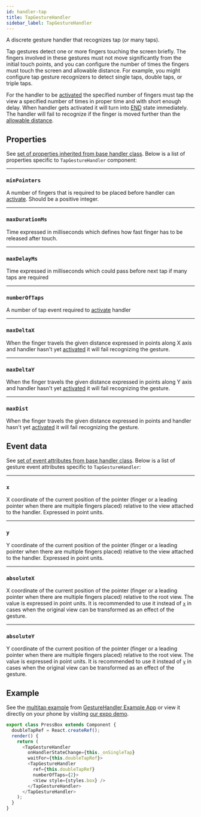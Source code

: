 ```yaml
---
id: handler-tap
title: TapGestureHandler
sidebar_label: TapGestureHandler
---
```


A discrete gesture handler that recognizes tap (or many taps).

Tap gestures detect one or more fingers touching the screen briefly.
The fingers involved in these gestures must not move significantly from the initial touch points, and you can configure the number of times the fingers must touch the screen and allowable distance.
For example, you might configure tap gesture recognizers to detect single taps, double taps, or triple taps.

For the handler to be [activated](state.md#active) the specified number of fingers must tap the view a specified number of times in proper time and with short enough delay. When handler gets activated it will turn into [END](state.md#end) state immediately.
The handler will fail to recognize if the finger is moved further than the [allowable distance](#maxdist).

## Properties

See [set of properties inherited from base handler class](handler-common.md#properties). Below is a list of properties specific to `TapGestureHandler` component:

---
### `minPointers`
A number of fingers that is required to be placed before handler can [activate](state.md#active). Should be a positive integer.

---
### `maxDurationMs`
Time expressed in milliseconds which defines how fast finger has to be released after touch.

---
### `maxDelayMs`
Time expressed in milliseconds which could pass before next tap if many taps are required

---
### `numberOfTaps`
A number of tap event required to [activate](state.md#active) handler

---
### `maxDeltaX`

When the finger travels the given distance expressed in points along X axis and handler hasn't yet [activated](state.md#active) it will fail recognizing the gesture.

---
### `maxDeltaY`

When the finger travels the given distance expressed in points along Y axis and handler hasn't yet [activated](state.md#active) it will fail recognizing the gesture.

---
### `maxDist`

When the finger travels the given distance expressed in points and handler hasn't yet [activated](state.md#active) it will fail recognizing the gesture.

## Event data

See [set of event attributes from base handler class](handler-common.md#event-data). Below is a list of gesture event attributes specific to `TapGestureHandler`:

---
### `x`

X coordinate of the current position of the pointer (finger or a leading pointer when there are multiple fingers placed) relative to the view attached to the handler. Expressed in point units.

---
### `y`

Y coordinate of the current position of the pointer (finger or a leading pointer when there are multiple fingers placed) relative to the view attached to the handler. Expressed in point units.

---
### `absoluteX`

X coordinate of the current position of the pointer (finger or a leading pointer when there are multiple fingers placed) relative to the root view. The value is expressed in point units. It is recommended to use it instead of [`x`](#x) in cases when the original view can be transformed as an effect of the gesture.

---
### `absoluteY`

Y coordinate of the current position of the pointer (finger or a leading pointer when there are multiple fingers placed) relative to the root view. The value is expressed in point units. It is recommended to use it instead of [`y`](#y) in cases when the original view can be transformed as an effect of the gesture.

## Example

See the [multitap example](https://github.com/software-mansion/react-native-gesture-handler/blob/master/Example/multitap/index.js) from [GestureHandler Example App](example.md) or view it directly on your phone by visiting [our expo demo](https://snack.expo.io/@adamgrzybowski/react-native-gesture-handler-demo).

```js
export class PressBox extends Component {
  doubleTapRef = React.createRef();
  render() {
    return (
      <TapGestureHandler
        onHandlerStateChange={this._onSingleTap}
        waitFor={this.doubleTapRef}>
        <TapGestureHandler
          ref={this.doubleTapRef}
          numberOfTaps={2}>
          <View style={styles.box} />
        </TapGestureHandler>
      </TapGestureHandler>
    );
  }
}
```
